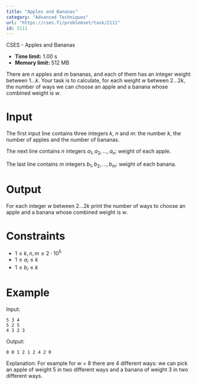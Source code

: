 ```yaml
---
title: "Apples and Bananas"
category: "Advanced Techniques"
url: "https://cses.fi/problemset/task/2111"
id: 2111
---
```


CSES - Apples and Bananas

  * **Time limit:** 1.00 s
  * **Memory limit:** 512 MB

There are $n$ apples and $m$ bananas, and each of them has an integer weight
between $1 \ldots k$. Your task is to calculate, for each weight $w$ between
$2 \dots 2k$, the number of ways we can choose an apple and a banana whose
combined weight is $w$.

# Input

The first input line contains three integers $k$, $n$ and $m$: the number $k$,
the number of apples and the number of bananas.

The next line contains $n$ integers $a_1,a_2,\ldots,a_n$: weight of each
apple.

The last line contains $m$ integers $b_1,b_2,\ldots,b_m$: weight of each
banana.

# Output

For each integer $w$ between $2 \ldots 2k$ print the number of ways to choose
an apple and a banana whose combined weight is $w$.

# Constraints

  * $1 \le k,n,m \le 2 \cdot 10^5$
  * $1 \le a_i \le k$
  * $1 \le b_i \le k$

# Example

Input:

    
    
    5 3 4
    5 2 5
    4 3 2 3
    

Output:

    
    
    0 0 1 2 1 2 4 2 0  
    

Explanation: For example for $w$ = $8$ there are $4$ different ways: we can
pick an apple of weight $5$ in two different ways and a banana of weight $3$
in two different ways.

